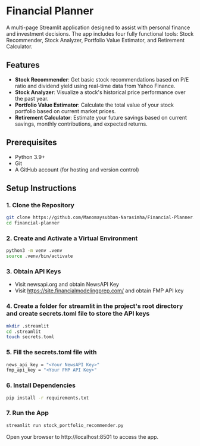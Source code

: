 # Financial Planner

A multi-page Streamlit application designed to assist with personal finance and investment decisions. The app includes four fully functional tools: Stock Recommender, Stock Analyzer, Portfolio Value Estimator, and Retirement Calculator.

## Features

- **Stock Recommender**: Get basic stock recommendations based on P/E ratio and dividend yield using real-time data from Yahoo Finance.
- **Stock Analyzer**: Visualize a stock's historical price performance over the past year.
- **Portfolio Value Estimator**: Calculate the total value of your stock portfolio based on current market prices.
- **Retirement Calculator**: Estimate your future savings based on current savings, monthly contributions, and expected returns.

## Prerequisites

- Python 3.9+ 
- Git
- A GitHub account (for hosting and version control)

## Setup Instructions

### 1. Clone the Repository
```bash
git clone https://github.com/Manomaysubban-Narasimha/Financial-Planner.git
cd financial-planner
```

### 2. Create and Activate a Virtual Environment
```bash
python3 -m venv .venv
source .venv/bin/activate
```

### 3. Obtain API Keys
- Visit newsapi.org and obtain NewsAPI Key
- Visit https://site.financialmodelingprep.com/ and obtain FMP API key

### 4. Create a folder for streamlit in the project's root directory and create secrets.toml file to store the API keys
```bash
mkdir .streamlit
cd .streamlit
touch secrets.toml
```

### 5. Fill the secrets.toml file with 
```bash 
news_api_key = "<Your NewsAPI Key>"
fmp_api_key = "<Your FMP API Key>"
``` 

### 6. Install Dependencies
```bash
pip install -r requirements.txt
```

### 7. Run the App
```bash
streamlit run stock_portfolio_recommender.py
```

Open your browser to http://localhost:8501 to access the app.
